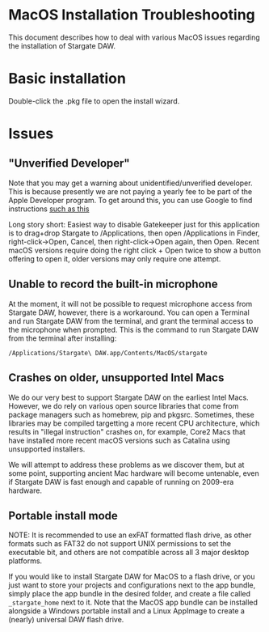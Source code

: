 # MacOS Installation Troubleshooting
This document describes how to deal with various MacOS issues regarding
the installation of Stargate DAW.

# Basic installation
Double-click the .pkg file to open the install wizard.

# Issues
## "Unverified Developer"
Note that you may get a warning about unidentified/unverified developer.  This
is because presently we are not paying a yearly fee to be part of the Apple
Developer program.  To get around this, you can use Google to find instructions
[such as this](https://disable-gatekeeper.github.io)

Long story short:  Easiest way to disable Gatekeeper just for this application
is to drag+drop Stargate to /Applications, then open /Applications in Finder,
right-click-\>Open, Cancel, then right-click-\>Open again, then Open.  Recent
macOS versions require doing the right click + Open twice to show a button
offering to open it, older versions may only require one attempt.

## Unable to record the built-in microphone
At the moment, it will not be possible to request microphone access from
Stargate DAW, however, there is a workaround.  You can open a Terminal and
run Stargate DAW from the terminal, and grant the terminal access to the
microphone when prompted.  This is the command to run Stargate DAW from the
terminal after installing:
```
/Applications/Stargate\ DAW.app/Contents/MacOS/stargate
```

## Crashes on older, unsupported Intel Macs
We do our very best to support Stargate DAW on the earliest Intel Macs.
However, we do rely on various open source libraries that come from package
managers such as homebrew, pip and pkgsrc.  Sometimes, these libraries may
be compiled targetting a more recent CPU architecture, which results in
"illegal instruction" crashes on, for example, Core2 Macs that have installed
more recent macOS versions such as Catalina using unsupported installers.

We will attempt to address these problems as we discover them, but at some
point, supporting ancient Mac hardware will become untenable, even if
Stargate DAW is fast enough and capable of running on 2009-era hardware.

## Portable install mode
NOTE: It is recommended to use an exFAT formatted flash drive, as other formats
such as FAT32 do not support  UNIX permissions to set the executable bit,
and others are not compatible across all 3 major desktop platforms.

If you would like to install Stargate DAW for MacOS to a flash drive, or you
just want to store your projects and configurations next to the app bundle,
simply place the app bundle in the desired folder, and create a file called
`_stargate_home` next to it.  Note that the MacOS app bundle can be installed
alongside a Windows portable install and a Linux AppImage to create a
(nearly) universal DAW flash drive.
